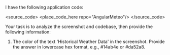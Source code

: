 I have the following application code:

<source_code>
<place_code_here repo="AngularMeteo"/>
</source_code>

Your task is to analyze the screenshot and codebase, then provide the following information:
1) The color of the text 'Historical Weather Data' in the screenshot. Provide the answer in lowercase hex format, e.g., #14ab4e or #da52a8.

